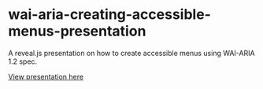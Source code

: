 # wai-aria-creating-accessible-menus-presentation
A reveal.js presentation on how to create accessible menus using WAI-ARIA 1.2 spec.

[View presentation here](https://www.google.com/url?q=https://nicdford.github.io/wai-aria-creating-accessible-menus-presentation/)
